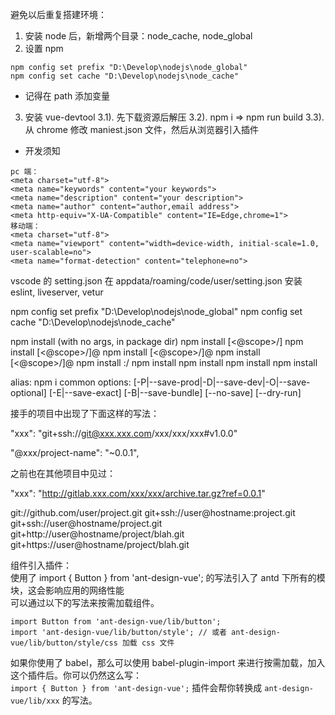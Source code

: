 避免以后重复搭建环境：

1. 安装 node 后，新增两个目录：node_cache, node_global
2. 设置 npm

```
npm config set prefix "D:\Develop\nodejs\node_global"
npm config set cache "D:\Develop\nodejs\node_cache"
```

- 记得在 path 添加变量

3. 安装 vue-devtool
   3.1). 先下载资源后解压
   3.2). npm i => npm run build
   3.3). 从 chrome 修改 maniest.json 文件，然后从浏览器引入插件


- 开发须知

```
pc 端：
<meta charset="utf-8">
<meta name="keywords" content="your keywords">
<meta name="description" content="your description">
<meta name="author" content="author,email address">
<meta http-equiv="X-UA-Compatible" content="IE=Edge,chrome=1">
移动端：
<meta charset="utf-8">
<meta name="viewport" content="width=device-width, initial-scale=1.0, user-scalable=no">
<meta name="format-detection" content="telephone=no">
```

vscode 的 setting.json 在 appdata/roaming/code/user/setting.json
安装 eslint, liveserver, vetur



npm config set prefix "D:\Develop\nodejs\node_global"
npm config set cache "D:\Develop\nodejs\node_cache"


npm install (with no args, in package dir)
npm install [<@scope>/]<name>
npm install [<@scope>/]<name>@<tag>
npm install [<@scope>/]<name>@<version>
npm install [<@scope>/]<name>@<version range>
npm install <git-host>:<git-user>/<repo-name>
npm install <git repo url>
npm install <tarball file>
npm install <tarball url>
npm install <folder>

alias: npm i
common options: [-P|--save-prod|-D|--save-dev|-O|--save-optional] [-E|--save-exact] [-B|--save-bundle] [--no-save] [--dry-run]


接手的项目中出现了下面这样的写法：

"xxx": "git+ssh://git@xxx.xxx.com/xxx/xxx/xxx#v1.0.0"

"@xxx/project-name": "~0.0.1",

之前也在其他项目中见过：

"xxx": "http://gitlab.xxx.com/xxx/xxx/archive.tar.gz?ref=0.0.1"


git://github.com/user/project.git
git+ssh://user@hostname:project.git
git+ssh://user@hostname/project.git
git+http://user@hostname/project/blah.git
git+https://user@hostname/project/blah.git


组件引入插件：  
使用了 import { Button } from 'ant-design-vue'; 的写法引入了 antd 下所有的模块，这会影响应用的网络性能  
可以通过以下的写法来按需加载组件。   
```
import Button from 'ant-design-vue/lib/button';  
import 'ant-design-vue/lib/button/style'; // 或者 ant-design-vue/lib/button/style/css 加载 css 文件  
```
如果你使用了 babel，那么可以使用 babel-plugin-import 来进行按需加载，加入这个插件后。你可以仍然这么写：  
`import { Button } from 'ant-design-vue';`
插件会帮你转换成 `ant-design-vue/lib/xxx` 的写法。
